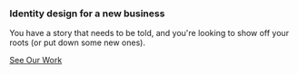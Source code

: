 ### Identity design for a new business
You have a story that needs to be told, and you're looking to show off your roots (or put down some new ones).

<a href="/projects" class="button">See Our Work</a>